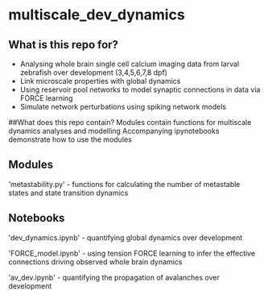 # multiscale_dev_dynamics

## What is this repo for?
- Analysing whole brain single cell calcium imaging data from larval zebrafish over development (3,4,5,6,7,8 dpf)
- Link microscale properties with global dynamics
- Using reservoir pool networks to model synaptic connections in data via FORCE learning
- Simulate network perturbations using spiking network models 

##What does this repo contain?
Modules contain functions for multiscale dynamics analyses and modelling
Accompanying ipynotebooks demonstrate how to use the modules

## Modules
'metastability.py' - functions for calculating the number of metastable states and state transition dynamics

## Notebooks
'dev_dynamics.ipynb' - quantifying global dynamics over development

'FORCE_model.ipynb' - using tension FORCE learning to infer the effective connections driving observed whole brain dynamics

'av_dev.ipynb' - quantifying the propagation of avalanches over development
